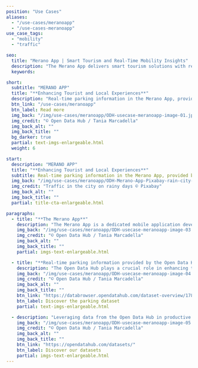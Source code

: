 ```yaml
---
position: "Use Cases"
aliases:
  - "/use-cases/meranoapp"
  - "/use-cases-meranoapp"
use_case_tags:
  - "mobility"
  - "traffic"

seo:
  title: "Merano App | Smart Tourism and Real-Time Mobility Insights"
  description: "The Merano App delivers smart tourism solutions with real-time mobility updates, helping tourists and locals navigate events, weather and parking."
  keywords:

short:
  subtitle: "MERANO APP"
  title: "**Enhancing Tourist and Local Experiences**"
  description: "Real-time parking information in the Merano App, provided by the Open Data Hub, enhances the experience for tourists by eliminating uncertainty in finding parking and optimizes daily routines for locals, contributing to reduced traffic congestion and a more efficient use of parking resources for the benefit of both residents and visitors."
  btn_link: "/use-cases/meranoapp"
  btn_label: Read more
  img_back: "/img/use-cases/meranoapp/ODH-usecase-meranoapp-image-01.jpg"
  img_credit: "© Open Data Hub / Tania Marcadella"
  img_back_alt: ""
  img_back_title: ""
  bg_darker: true
  partial: text-imgs-enlargeable.html
  weight: 6

start:
  description: "MERANO APP"
  title: "**Enhancing Tourist and Local Experiences**"
  subtitle: Real-time parking information in the Merano App, provided by the Open Data Hub, enhances the experience for tourists by eliminating uncertainty in finding parking and optimizes daily routines for locals, contributing to reduced traffic congestion and a more efficient use of parking resources for the benefit of both residents and visitors.
  img_back: "/img/use-cases/meranoapp/ODH-Merano-App-Pixabay-rain-city-77339.jpg"
  img_credit: "Traffic in the city on rainy days © Pixabay"
  img_back_alt: ""
  img_back_title: ""
  partial: title-cta-enlargeable.html

paragraphs:
  - title: "**The Merano App**"
    description: "The Merano App is a dedicated mobile application developed by the Tourist Agency of Merano in collaboration with the KIM company, aimed at providing comprehensive and up-to-date information for local tourists in Merano, South Tyrol, Italy. This app offers a wide range of features and content, including event listings, weather updates, access to webcams, information on hotels and accommodations, details about bike tours and hiking trails, information on free parking spaces, directions, a gastronomy guide, and much more. It serves as a versatile tool for tourists and locals to explore and make the most of their time in Merano, including its parks and green promenades, cultural events, and festivals."
    img_back: "/img/use-cases/meranoapp/ODH-usecase-meranoapp-image-03.jpg"
    img_credit: "© Open Data Hub / Tania Marcadella"
    img_back_alt: ""
    img_back_title: ""
    partial: imgs-text-enlargeable.html

  - title: "**Real-time parking information provided by the Open Data Hub**"
    description: "The Open Data Hub plays a crucial role in enhancing the Merano App's functionality and providing added value to tourists and locals. One of the key integrations is the inclusion of real-time parking information within the app, made possible through the Open Data Hub. This integration allows users to access up-to-the-minute information about available parking spaces in Merano. Such information is valuable for both tourists and locals as it simplifies the often challenging task of finding parking in a bustling city, making the overall experience more convenient and stress-free."
    img_back: "/img/use-cases/meranoapp/ODH-usecase-meranoapp-image-04.jpg"
    img_credit: "© Open Data Hub / Tania Marcadella"
    img_back_alt: ""
    img_back_title: ""
    btn_link: "https://databrowser.opendatahub.com/dataset-overview/178ea911-cc54-418e-b42e-52cad18f1ec1"
    btn_label: Discover the parking dataset
    partial: text-imgs-enlargeable.html

  - description: "Leveraging data from the Open Data Hub in productive applications like the Merano App offers several advantages. It enables apps to provide real-time, accurate, and valuable information to users, enhancing their overall experience. By using data from the Open Data Hub, applications can stay current and relevant, ensuring that users have access to the most recent and pertinent data. This data-driven approach not only improves user satisfaction but also helps in the efficient utilization of resources and contributes to a more seamless and user-friendly experience."
    img_back: "/img/use-cases/meranoapp/ODH-usecase-meranoapp-image-05.jpg"
    img_credit: "© Open Data Hub / Tania Marcadella"
    img_back_alt: ""
    img_back_title: ""
    btn_link: "https://opendatahub.com/datasets/"
    btn_label: Discover our datasets
    partial: imgs-text-enlargeable.html
---
```

